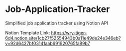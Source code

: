 # Job-Application-Tracker

Simplified job application tracker using Notion API

Notion Template Link: https://wry-tiger-6d4.notion.site/1cb27f52554943b0a11e49de24e346eb?v=92d6427bf03141aab691920765fa89b7
